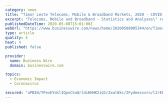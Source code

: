 ```yaml
---
category: news
title: "Timor Leste Telecoms, Mobile & Broadband Markets, 2020 - COVID-19's Impact on the Economy, Mobile Devices, Subscribers and Infrastructure - ResearchAndMarkets.com"
excerpt: "Telecoms, Mobile and Broadband - Statistics and Analyses\" report has been added to ResearchAndMarkets.com's offering. The outbreak of the Coronavirus in 2020 is having a significant impact on production and supply chains globally."
publishedDateTime: 2020-05-08T15:01:00Z
webUrl: "https://www.businesswire.com/news/home/20200508005344/en/Timor-Leste-Telecoms-Mobile-Broadband-Markets-2020"
type: article
quality: 4
heat: 4
published: false

provider:
  name: Business Wire
  domain: businesswire.com

topics:
  - Economic Impact
  - Coronavirus

secured: "uPBIH/YPevEYdslIQpnCSuQrldiKHHK2iQ1rZxwl8kc/IFydeezxxrn/l2rEBuUnGtVE1MsSf38Z8rtypSCbt8qidB6aEOxKKThbrrsaqbTY0OjmEPFWGqGAbMsE5BVEqLemXg9NPDpTgP3zm10uWB7/GaMSOsFCg3xBq3s1RII2dQpXrDXKYCYxX4TH2qfJn6uZFBrVK1oJdtSjE4ozWcZZj9Rp+qEuxDvi5Qh7gj3NVYRkz6nC+fYGQVEBsvu2P1a1NX6LBjCSm1q7D1DW9TJOPeTE6/SSgCDucHxuS/o4dXfN6QGWvYJnVeGUG+EZ;Mm3kqCapNCxpd+NFt8Nyrg=="
---
```


